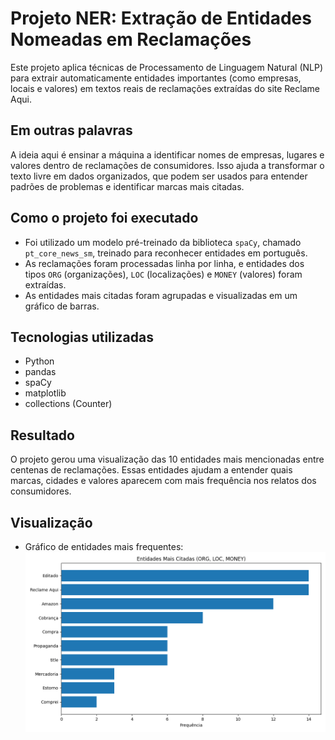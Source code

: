 # Projeto NER: Extração de Entidades Nomeadas em Reclamações

Este projeto aplica técnicas de Processamento de Linguagem Natural (NLP) para extrair automaticamente entidades importantes (como empresas, locais e valores) em textos reais de reclamações extraídas do site Reclame Aqui.

## Em outras palavras

A ideia aqui é ensinar a máquina a identificar nomes de empresas, lugares e valores dentro de reclamações de consumidores. Isso ajuda a transformar o texto livre em dados organizados, que podem ser usados para entender padrões de problemas e identificar marcas mais citadas.

## Como o projeto foi executado

- Foi utilizado um modelo pré-treinado da biblioteca `spaCy`, chamado `pt_core_news_sm`, treinado para reconhecer entidades em português.
- As reclamações foram processadas linha por linha, e entidades dos tipos `ORG` (organizações), `LOC` (localizações) e `MONEY` (valores) foram extraídas.
- As entidades mais citadas foram agrupadas e visualizadas em um gráfico de barras.

## Tecnologias utilizadas

- Python
- pandas
- spaCy
- matplotlib
- collections (Counter)

## Resultado

O projeto gerou uma visualização das 10 entidades mais mencionadas entre centenas de reclamações. Essas entidades ajudam a entender quais marcas, cidades e valores aparecem com mais frequência nos relatos dos consumidores.

## Visualização

- Gráfico de entidades mais frequentes:
  ![Gráfico](projeto-ner/imagens/grafico_entidades.png)


